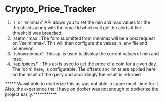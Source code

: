 # Crypto_Price_Tracker

1. '/' or '/minmax' API allows you to set the min and max values for the thresholds along with the email Id which will get the alerts if the threshold was breached.
2. '/setminmax': The form submitted from /minmax will be a post request on '/setminmax'. This will then configure the values in .env file and os.environ.
3. '/showminmax': This api is used to display the current values of min and max.
4. '/api/prices/<coin>' : This api is used to get the price of a coin for a given day. The 'coin' here, is configurable. The offsets and limits are applied here on the result of the query and accordingly the result is returned
  
  
***** Wasnt able to dockerize this as was not able to spare much time for it. Also, the experience that I have on docker was not enough to dockerize the project easily.***********
  
